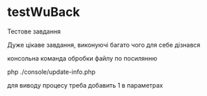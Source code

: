 # testWuBack

Тестове завдання

Дуже цікаве завдання, виконуючі багато чого для себе дізнався

консольна команда обробки файлу по посилянню

php ./console/update-info.php

для виводу процесу треба добавить 1 в параметрах
